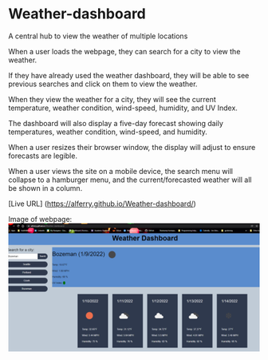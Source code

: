 # Weather-dashboard
A central hub to view the weather of multiple locations

When a user loads the webpage, they can search for a city to view the weather.

If they have already used the weather dashboard, they will be able to see previous searches and click on them to view the weather.

When they view the weather for a city, they will see the current temperature, weather condition, wind-speed, humidity, and UV Index.

The dashboard will also display a five-day forecast showing daily temperatures, weather condition, wind-speed, and humidity.

When a user resizes their browser window, the display will adjust to ensure forecasts are legible.

When a user views the site on a mobile device, the search menu will collapse to a hamburger menu, and the current/forecasted weather will all be shown in a column.

[Live URL] (https://alferry.github.io/Weather-dashboard/)

Image of webpage:
![Image of Weather Dashboard](/Screenshot.PNG)
